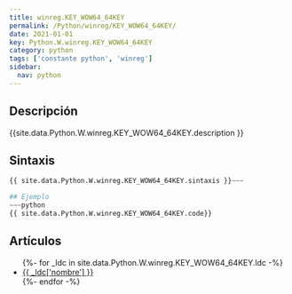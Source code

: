 ```yaml
---
title: winreg.KEY_WOW64_64KEY
permalink: /Python/winreg/KEY_WOW64_64KEY/
date: 2021-01-01
key: Python.W.winreg.KEY_WOW64_64KEY
category: python
tags: ['constante python', 'winreg']
sidebar: 
  nav: python
---
```


## Descripción
{{site.data.Python.W.winreg.KEY_WOW64_64KEY.description }}

## Sintaxis
~~~python
{{ site.data.Python.W.winreg.KEY_WOW64_64KEY.sintaxis }}~~~

## Ejemplo
~~~python
{{ site.data.Python.W.winreg.KEY_WOW64_64KEY.code}}
~~~

## Artículos
<ul>
{%- for _ldc in site.data.Python.W.winreg.KEY_WOW64_64KEY.ldc -%}
   <li>
       <a href="{{_ldc['url'] }}">{{ _ldc['nombre'] }}</a>
   </li>
{%- endfor -%}
</ul>
